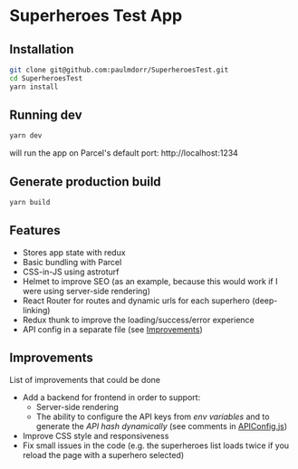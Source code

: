 # Superheroes Test App

## Installation

```bash
git clone git@github.com:paulmdorr/SuperheroesTest.git
cd SuperheroesTest
yarn install
```

## Running dev

```bash
yarn dev
```

will run the app on Parcel's default port: http://localhost:1234

## Generate production build

```bash
yarn build
```

## Features

- Stores app state with redux
- Basic bundling with Parcel
- CSS-in-JS using astroturf
- Helmet to improve SEO (as an example, because this would work if I were using server-side rendering)
- React Router for routes and dynamic urls for each superhero (deep-linking)
- Redux thunk to improve the loading/success/error experience
- API config in a separate file (see [Improvements](#improvements))

## Improvements

List of improvements that could be done

- Add a backend for frontend in order to support:
  - Server-side rendering
  - The ability to configure the API keys from *env variables* and to generate the *API hash dynamically* (see comments in [APIConfig.js](src/config/APIConfig.js))
- Improve CSS style and responsiveness
- Fix small issues in the code (e.g. the superheroes list loads twice if you reload the page with a superhero selected)
